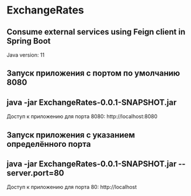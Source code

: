 # ExchangeRates
Consume external services using Feign client in Spring Boot
-
Java version: 11

Запуск приложения с портом по умолчанию 8080
--------------------------------------------
java -jar ExchangeRates-0.0.1-SNAPSHOT.jar
-
Доступ к приложению для порта 8080: http://localhost:8080

Запуск приложения с указанием определённого порта
-------------------------------------------------

java -jar ExchangeRates-0.0.1-SNAPSHOT.jar --server.port=80
-
Доступ к приложению для порта 80: http://localhost
